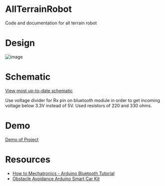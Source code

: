 # AllTerrainRobot
Code and documentation for all terrain robot

# Design 
![image](https://github.com/Myapi314/AllTerrainRobot/assets/97209406/b97788fb-4cd8-41e9-adc1-b6ae49ee54ee)


# Schematic
[View most up-to-date schematic](https://crcit.net/c/e8763686cd944002bac02424c5b18bc1)

Use voltage divider for Rx pin on bluetooth module in order to get incoming voltage below 3.3V instead of 5V. Used resistors of 220 and 330 ohms.

# Demo
[Demo of Project]()

# Resources
- [How to Mechatronics - Arduino Bluetooth Tutorial](https://howtomechatronics.com/tutorials/arduino/arduino-and-hc-05-bluetooth-module-tutorial/)
- [Obstacle Avoidance Arduino Smart Car Kit](https://drive.google.com/drive/folders/1x-4Q7ejT96UbP0u8h9a7TKwRvs_PbmB8?usp=drive_link)

